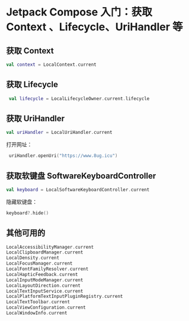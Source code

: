 # Jetpack Compose 入门：获取 Context 、Lifecycle、UriHandler 等

## 获取 Context

```kotlin
val context = LocalContext.current
```

## 获取 Lifecycle

```kotlin
 val lifecycle = LocalLifecycleOwner.current.lifecycle
```

## 获取 UriHandler 

```kotlin
val uriHandler = LocalUriHandler.current
```

打开网址： 

```kotlin
 uriHandler.openUri("https://www.8ug.icu")
```

## 获取软键盘  SoftwareKeyboardController

```kotlin
val keyboard = LocalSoftwareKeyboardController.current
```

隐藏软键盘：

```kotlin
keyboard?.hide()
```

## 其他可用的

```kotlin
LocalAccessibilityManager.current
LocalClipboardManager.current
LocalDensity.current
LocalFocusManager.current
LocalFontFamilyResolver.current
LocalHapticFeedback.current
LocalInputModeManager.current
LocalLayoutDirection.current
LocalTextInputService.current
LocalPlatformTextInputPluginRegistry.current
LocalTextToolbar.current
LocalViewConfiguration.current
LocalWindowInfo.current
```
